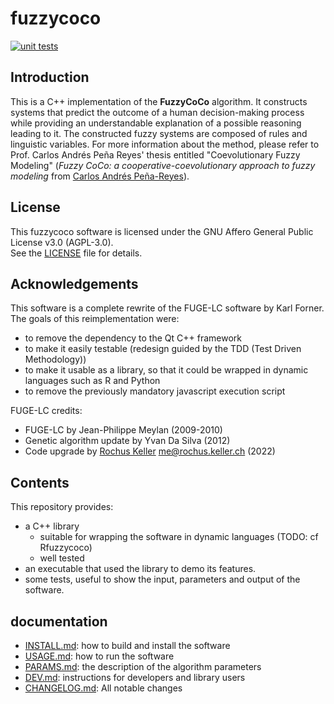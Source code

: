 fuzzycoco
====================================================================================================

[![unit tests](https://github.com/Lonza-RND-Data-Science/fuzzycoco/actions/workflows/unit_tests.yml/badge.svg)](https://github.com/Lonza-RND-Data-Science/fuzzycoco/actions/workflows/unit_tests.yml)

## Introduction

This is a C++ implementation of the **FuzzyCoCo** algorithm.
It constructs systems that predict the outcome of a human decision-making 
process while providing an understandable explanation of a possible reasoning leading to it. 
The constructed fuzzy systems are composed of rules and linguistic variables. 
For more information about the method, please refer to Prof. Carlos Andrés Peña 
Reyes' thesis entitled "Coevolutionary Fuzzy Modeling" 
(*Fuzzy CoCo: a cooperative-coevolutionary approach to fuzzy modeling* from [Carlos Andrés Peña-Reyes](https://orcid.org/0000-0002-2113-6498)).

## License

This fuzzycoco software is licensed under the GNU Affero General Public License v3.0 (AGPL-3.0).  
See the [LICENSE](./LICENSE) file for details.

## Acknowledgements

This software is a complete rewrite of the FUGE-LC software by Karl Forner.
The goals of this reimplementation were:
  - to remove the dependency to the Qt C++ framework
  - to make it easily testable (redesign guided by the TDD (Test Driven Methodology))
  - to make it usable as a library, so that it could be wrapped in dynamic languages such as R and Python
  - to remove the previously mandatory javascript execution script

FUGE-LC credits:
- FUGE-LC by Jean-Philippe Meylan (2009-2010)
- Genetic algorithm update by Yvan Da Silva (2012)
- Code upgrade by [Rochus Keller](http://rochus-keller.ch/) <me@rochus.keller.ch> (2022)


## Contents

This repository provides:
  *  a C++ library
      * suitable for wrapping the software in dynamic languages (TODO: cf Rfuzzycoco)
      * well tested
  * an executable that used the library to demo its features. 
  * some tests, useful to show the input, parameters and output of the software.


## documentation

  - [INSTALL.md](./INSTALL.md): how to build and install the software
  - [USAGE.md](./USAGE.md): how to run the software
  - [PARAMS.md](./PARAMS.md): the description of the algorithm parameters 
  - [DEV.md](./DEV.md): instructions for developers and library users
  - [CHANGELOG.md](./CHANGELOG.md): All notable changes

